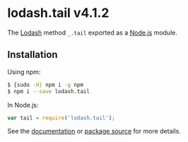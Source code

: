 # lodash.tail v4.1.2

The [Lodash](https://lodash.com/) method `_.tail` exported as a [Node.js](https://nodejs.org/) module.

## Installation

Using npm:
```bash
$ {sudo -H} npm i -g npm
$ npm i --save lodash.tail
```

In Node.js:
```js
var tail = require('lodash.tail');
```

See the [documentation](https://lodash.com/docs#tail) or [package source](https://github.com/lodash/lodash/blob/4.1.2-npm-packages/lodash.tail) for more details.
